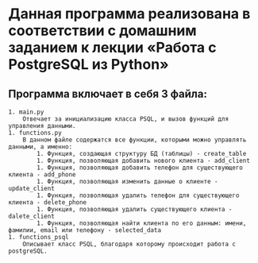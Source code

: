# Данная программа реализована в соответствии с домашним заданием к лекции «Работа с PostgreSQL из Python»
  ## Программа включает в себя 3 файла:
	1. main.py 
		Отвечает за инициализацию класса PSQL, и вызов функций для управления данными.
	1. functions.py 
		В данном файле содержатся все функции, которыми можно управлять данными, а именно:
			1. Функция, создающая структуру БД (таблицы) - create_table
			1. Функция, позволяющая добавить нового клиента - add_client
			1. Функция, позволяющая добавить телефон для существующего клиента - add_phone
			1. Функция, позволяющая изменить данные о клиенте -update_client
			1. Функция, позволяющая удалить телефон для существующего клиента - delete_phone
			1. Функция, позволяющая удалить существующего клиента - dalete_client
			1. Функция, позволяющая найти клиента по его данным: имени, фамилии, email или телефону - selected_data
	1. functions_psql
		Описывает класс PSQL, благодаря которому происходит работа с postgreSQL.
